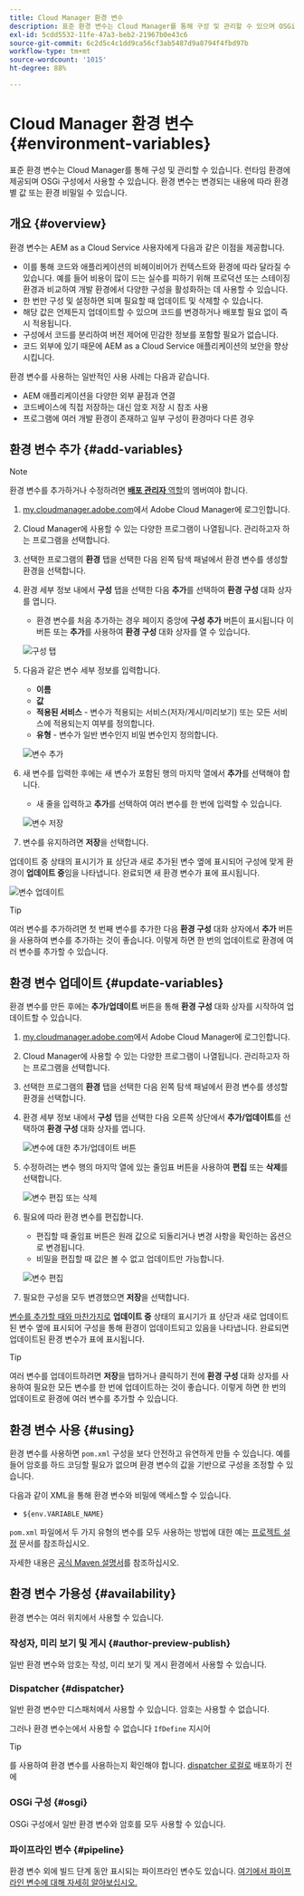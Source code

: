 ```yaml
---
title: Cloud Manager 환경 변수
description: 표준 환경 변수는 Cloud Manager를 통해 구성 및 관리할 수 있으며 OSGi 구성에서 사용할 런타임 환경에 제공됩니다.
exl-id: 5cdd5532-11fe-47a3-beb2-21967b0e43c6
source-git-commit: 6c2d5c4c1dd9ca56cf3ab5487d9a8794f4fbd97b
workflow-type: tm+mt
source-wordcount: '1015'
ht-degree: 88%

---
```



# Cloud Manager 환경 변수 {#environment-variables}

표준 환경 변수는 Cloud Manager를 통해 구성 및 관리할 수 있습니다. 런타임 환경에 제공되며 OSGi 구성에서 사용할 수 있습니다. 환경 변수는 변경되는 내용에 따라 환경별 값 또는 환경 비밀일 수 있습니다.

## 개요 {#overview}

환경 변수는 AEM as a Cloud Service 사용자에게 다음과 같은 이점을 제공합니다.

* 이를 통해 코드와 애플리케이션의 비헤이비어가 컨텍스트와 환경에 따라 달라질 수 있습니다. 예를 들어 비용이 많이 드는 실수를 피하기 위해 프로덕션 또는 스테이징 환경과 비교하여 개발 환경에서 다양한 구성을 활성화하는 데 사용할 수 있습니다.
* 한 번만 구성 및 설정하면 되며 필요할 때 업데이트 및 삭제할 수 있습니다.
* 해당 값은 언제든지 업데이트할 수 있으며 코드를 변경하거나 배포할 필요 없이 즉시 적용됩니다.
* 구성에서 코드를 분리하여 버전 제어에 민감한 정보를 포함할 필요가 없습니다.
* 코드 외부에 있기 때문에 AEM as a Cloud Service 애플리케이션의 보안을 향상시킵니다.

환경 변수를 사용하는 일반적인 사용 사례는 다음과 같습니다.

* AEM 애플리케이션을 다양한 외부 끝점과 연결
* 코드베이스에 직접 저장하는 대신 암호 저장 시 참조 사용
* 프로그램에 여러 개발 환경이 존재하고 일부 구성이 환경마다 다른 경우

## 환경 변수 추가 {#add-variables}

>[!NOTE]
>
>환경 변수를 추가하거나 수정하려면 [**배포 관리자** 역할](/help/onboarding/cloud-manager-introduction.md#role-based-premissions)의 멤버여야 합니다.

1. [my.cloudmanager.adobe.com](https://my.cloudmanager.adobe.com/)에서 Adobe Cloud Manager에 로그인합니다.
1. Cloud Manager에 사용할 수 있는 다양한 프로그램이 나열됩니다. 관리하고자 하는 프로그램을 선택합니다.
1. 선택한 프로그램의 **환경** 탭을 선택한 다음 왼쪽 탐색 패널에서 환경 변수를 생성할 환경을 선택합니다.
1. 환경 세부 정보 내에서 **구성** 탭을 선택한 다음 **추가**&#x200B;를 선택하여 **환경 구성** 대화 상자를 엽니다.
   * 환경 변수를 처음 추가하는 경우 페이지 중앙에 **구성 추가** 버튼이 표시됩니다 이 버튼 또는 **추가**&#x200B;를 사용하여 **환경 구성** 대화 상자를 열 수 있습니다.

   ![구성 탭](assets/configuration-tab.png)

1. 다음과 같은 변수 세부 정보를 입력합니다.
   * **이름**
   * **값**
   * **적용된 서비스** - 변수가 적용되는 서비스(저자/게시/미리보기) 또는 모든 서비스에 적용되는지 여부를 정의합니다.
   * **유형** - 변수가 일반 변수인지 비밀 변수인지 정의합니다.

   ![변수 추가](assets/add-variable.png)

1. 새 변수를 입력한 후에는 새 변수가 포함된 행의 마지막 열에서 **추가**&#x200B;를 선택해야 합니다.
   * 새 줄을 입력하고 **추가**&#x200B;를 선택하여 여러 변수를 한 번에 입력할 수 있습니다.

   ![변수 저장](assets/save-variables.png)

1. 변수를 유지하려면 **저장**&#x200B;을 선택합니다.

업데이트 중 상태의 표시기가 표 상단과 새로 추가된 변수 옆에 표시되어 구성에 맞게 환경이 **업데이트 중**&#x200B;임을 나타냅니다. 완료되면 새 환경 변수가 표에 표시됩니다.

![변수 업데이트](assets/updating-variables.png)

>[!TIP]
>
>여러 변수를 추가하려면 첫 번째 변수를 추가한 다음 **환경 구성** 대화 상자에서 **추가** 버튼을 사용하여 변수를 추가하는 것이 좋습니다. 이렇게 하면 한 번의 업데이트로 환경에 여러 변수를 추가할 수 있습니다.

## 환경 변수 업데이트 {#update-variables}

환경 변수를 만든 후에는 **추가/업데이트** 버튼을 통해 **환경 구성** 대화 상자를 시작하여 업데이트할 수 있습니다.

1. [my.cloudmanager.adobe.com](https://my.cloudmanager.adobe.com/)에서 Adobe Cloud Manager에 로그인합니다.
1. Cloud Manager에 사용할 수 있는 다양한 프로그램이 나열됩니다. 관리하고자 하는 프로그램을 선택합니다.
1. 선택한 프로그램의 **환경** 탭을 선택한 다음 왼쪽 탐색 패널에서 환경 변수를 생성할 환경을 선택합니다.
1. 환경 세부 정보 내에서 **구성** 탭을 선택한 다음 오른쪽 상단에서 **추가/업데이트**&#x200B;를 선택하여 **환경 구성** 대화 상자를 엽니다.

   ![변수에 대한 추가/업데이트 버튼](assets/add-update-variables.png)

1. 수정하려는 변수 행의 마지막 열에 있는 줄임표 버튼을 사용하여 **편집** 또는 **삭제**&#x200B;를 선택합니다.

   ![변수 편집 또는 삭제](assets/edit-delete-variable.png)

1. 필요에 따라 환경 변수를 편집합니다.
   * 편집할 때 줄임표 버튼은 원래 값으로 되돌리거나 변경 사항을 확인하는 옵션으로 변경됩니다.
   * 비밀을 편집할 때 값은 볼 수 없고 업데이트만 가능합니다.

   ![변수 편집](assets/edit-variable.png)

1. 필요한 구성을 모두 변경했으면 **저장**&#x200B;을 선택합니다.

[변수를 추가할 때와 마찬가지로](#add-variables) **업데이트 중** 상태의 표시기가 표 상단과 새로 업데이트된 변수 옆에 표시되어 구성을 통해 환경이 업데이트되고 있음을 나타냅니다. 완료되면 업데이트된 환경 변수가 표에 표시됩니다.

>[!TIP]
>
>여러 변수를 업데이트하려면 **저장**&#x200B;을 탭하거나 클릭하기 전에 **환경 구성** 대화 상자를 사용하여 필요한 모든 변수를 한 번에 업데이트하는 것이 좋습니다. 이렇게 하면 한 번의 업데이트로 환경에 여러 변수를 추가할 수 있습니다.

## 환경 변수 사용 {#using}

환경 변수를 사용하면 `pom.xml` 구성을 보다 안전하고 유연하게 만들 수 있습니다. 예를 들어 암호를 하드 코딩할 필요가 없으며 환경 변수의 값을 기반으로 구성을 조정할 수 있습니다.

다음과 같이 XML을 통해 환경 변수와 비밀에 액세스할 수 있습니다.

* `${env.VARIABLE_NAME}`

`pom.xml` 파일에서 두 가지 유형의 변수를 모두 사용하는 방법에 대한 예는 [프로젝트 설정](/help/implementing/cloud-manager/getting-access-to-aem-in-cloud/setting-up-project.md#password-protected-maven-repository-support-password-protected-maven-repositories) 문서를 참조하십시오.

자세한 내용은 [공식 Maven 설명서](https://maven.apache.org/settings.html#quick-overview)를 참조하십시오.

## 환경 변수 가용성 {#availability}

환경 변수는 여러 위치에서 사용할 수 있습니다.

### 작성자, 미리 보기 및 게시 {#author-preview-publish}

일반 환경 변수와 암호는 작성, 미리 보기 및 게시 환경에서 사용할 수 있습니다.

### Dispatcher {#dispatcher}

일반 환경 변수만 디스패처에서 사용할 수 있습니다. 암호는 사용할 수 없습니다.

그러나 환경 변수는에서 사용할 수 없습니다 `IfDefine` 지시어

>[!TIP]
>
>를 사용하여 환경 변수를 사용하는지 확인해야 합니다. [dispatcher 로컬로](https://experienceleague.adobe.com/docs/experience-manager-learn/cloud-service/local-development-environment-set-up/dispatcher-tools.html) 배포하기 전에

### OSGi 구성 {#osgi}

OSGi 구성에서 일반 환경 변수와 암호를 모두 사용할 수 있습니다.

### 파이프라인 변수 {#pipeline}

환경 변수 외에 빌드 단계 동안 표시되는 파이프라인 변수도 있습니다. [여기에서 파이프라인 변수에 대해 자세히 알아보십시오.](/help/implementing/cloud-manager/getting-access-to-aem-in-cloud/build-environment-details.md#pipeline-variables)
